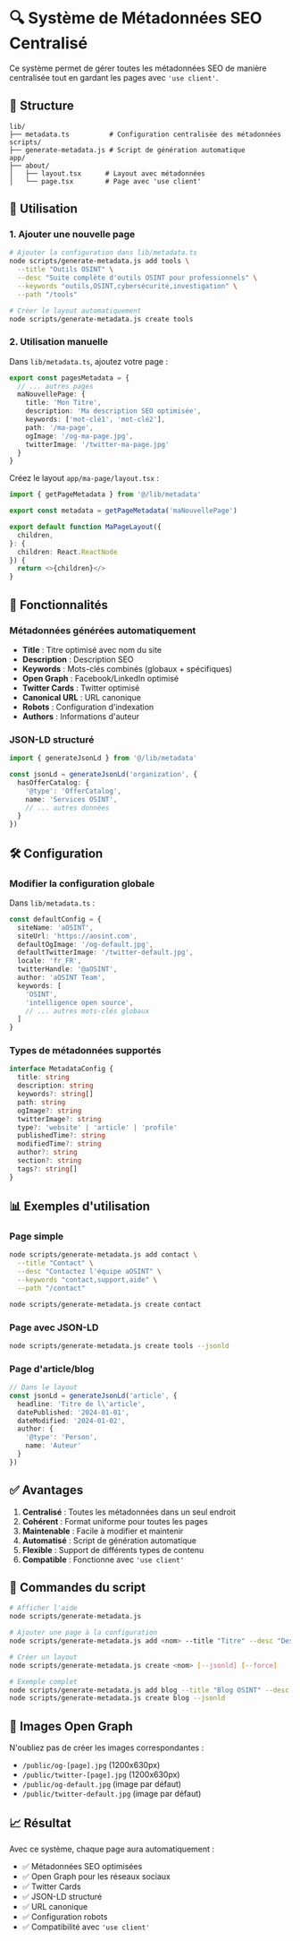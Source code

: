 # 🔍 Système de Métadonnées SEO Centralisé

Ce système permet de gérer toutes les métadonnées SEO de manière centralisée tout en gardant les pages avec `'use client'`.

## 📁 Structure

```
lib/
├── metadata.ts          # Configuration centralisée des métadonnées
scripts/
├── generate-metadata.js # Script de génération automatique
app/
├── about/
│   ├── layout.tsx      # Layout avec métadonnées
│   └── page.tsx        # Page avec 'use client'
```

## 🚀 Utilisation

### 1. Ajouter une nouvelle page

```bash
# Ajouter la configuration dans lib/metadata.ts
node scripts/generate-metadata.js add tools \
  --title "Outils OSINT" \
  --desc "Suite complète d'outils OSINT pour professionnels" \
  --keywords "outils,OSINT,cybersécurité,investigation" \
  --path "/tools"

# Créer le layout automatiquement
node scripts/generate-metadata.js create tools
```

### 2. Utilisation manuelle

Dans `lib/metadata.ts`, ajoutez votre page :

```typescript
export const pagesMetadata = {
  // ... autres pages
  maNouvellePage: {
    title: 'Mon Titre',
    description: 'Ma description SEO optimisée',
    keywords: ['mot-clé1', 'mot-clé2'],
    path: '/ma-page',
    ogImage: '/og-ma-page.jpg',
    twitterImage: '/twitter-ma-page.jpg'
  }
}
```

Créez le layout `app/ma-page/layout.tsx` :

```typescript
import { getPageMetadata } from '@/lib/metadata'

export const metadata = getPageMetadata('maNouvellePage')

export default function MaPageLayout({
  children,
}: {
  children: React.ReactNode
}) {
  return <>{children}</>
}
```

## 🎯 Fonctionnalités

### Métadonnées générées automatiquement

- **Title** : Titre optimisé avec nom du site
- **Description** : Description SEO
- **Keywords** : Mots-clés combinés (globaux + spécifiques)
- **Open Graph** : Facebook/LinkedIn optimisé
- **Twitter Cards** : Twitter optimisé
- **Canonical URL** : URL canonique
- **Robots** : Configuration d'indexation
- **Authors** : Informations d'auteur

### JSON-LD structuré

```typescript
import { generateJsonLd } from '@/lib/metadata'

const jsonLd = generateJsonLd('organization', {
  hasOfferCatalog: {
    '@type': 'OfferCatalog',
    name: 'Services OSINT',
    // ... autres données
  }
})
```

## 🛠️ Configuration

### Modifier la configuration globale

Dans `lib/metadata.ts` :

```typescript
const defaultConfig = {
  siteName: 'aOSINT',
  siteUrl: 'https://aosint.com',
  defaultOgImage: '/og-default.jpg',
  defaultTwitterImage: '/twitter-default.jpg',
  locale: 'fr_FR',
  twitterHandle: '@aOSINT',
  author: 'aOSINT Team',
  keywords: [
    'OSINT',
    'intelligence open source',
    // ... autres mots-clés globaux
  ]
}
```

### Types de métadonnées supportés

```typescript
interface MetadataConfig {
  title: string
  description: string
  keywords?: string[]
  path: string
  ogImage?: string
  twitterImage?: string
  type?: 'website' | 'article' | 'profile'
  publishedTime?: string
  modifiedTime?: string
  author?: string
  section?: string
  tags?: string[]
}
```

## 📊 Exemples d'utilisation

### Page simple

```bash
node scripts/generate-metadata.js add contact \
  --title "Contact" \
  --desc "Contactez l'équipe aOSINT" \
  --keywords "contact,support,aide" \
  --path "/contact"

node scripts/generate-metadata.js create contact
```

### Page avec JSON-LD

```bash
node scripts/generate-metadata.js create tools --jsonld
```

### Page d'article/blog

```typescript
// Dans le layout
const jsonLd = generateJsonLd('article', {
  headline: 'Titre de l\'article',
  datePublished: '2024-01-01',
  dateModified: '2024-01-02',
  author: {
    '@type': 'Person',
    name: 'Auteur'
  }
})
```

## ✅ Avantages

1. **Centralisé** : Toutes les métadonnées dans un seul endroit
2. **Cohérent** : Format uniforme pour toutes les pages
3. **Maintenable** : Facile à modifier et maintenir
4. **Automatisé** : Script de génération automatique
5. **Flexible** : Support de différents types de contenu
6. **Compatible** : Fonctionne avec `'use client'`

## 🔧 Commandes du script

```bash
# Afficher l'aide
node scripts/generate-metadata.js

# Ajouter une page à la configuration
node scripts/generate-metadata.js add <nom> --title "Titre" --desc "Description" --keywords "k1,k2" --path "/chemin"

# Créer un layout
node scripts/generate-metadata.js create <nom> [--jsonld] [--force]

# Exemple complet
node scripts/generate-metadata.js add blog --title "Blog OSINT" --desc "Articles sur l'OSINT" --keywords "blog,articles,OSINT" --path "/blog"
node scripts/generate-metadata.js create blog --jsonld
```

## 🎨 Images Open Graph

N'oubliez pas de créer les images correspondantes :

- `/public/og-[page].jpg` (1200x630px)
- `/public/twitter-[page].jpg` (1200x630px)
- `/public/og-default.jpg` (image par défaut)
- `/public/twitter-default.jpg` (image par défaut)

## 📈 Résultat

Avec ce système, chaque page aura automatiquement :

- ✅ Métadonnées SEO optimisées
- ✅ Open Graph pour les réseaux sociaux
- ✅ Twitter Cards
- ✅ JSON-LD structuré
- ✅ URL canonique
- ✅ Configuration robots
- ✅ Compatibilité avec `'use client'` 